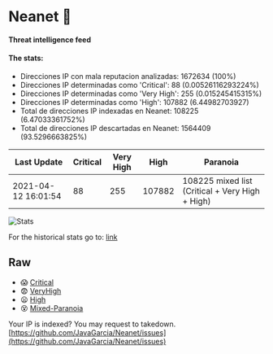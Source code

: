 # Neanet :hocho:
#### Threat intelligence feed
#### The stats:

- Direcciones IP con mala reputacion analizadas: 1672634 (100%)
- Direcciones IP determinadas como 'Critical':  88 (0.00526116293224%)
- Direcciones IP determinadas como 'Very High':  255 (0.015245415315%)
- Direcciones IP determinadas como 'High':  107882 (6.44982703927)
- Total de direcciones IP indexadas en Neanet:  108225 (6.47033361752%)
- Total de direcciones IP descartadas en Neanet:  1564409 (93.5296663825%)

| Last Update | Critical | Very High | High | Paranoia |
| --- | --- | --- | --- | --- |
| 2021-04-12 16:01:54 | 88 | 255 | 107882 | 108225 mixed list (Critical + Very High + High)|

![Stats](https://docs.google.com/spreadsheets/d/e/2PACX-1vSnaNMIXVabIpDJjufMlzH7poXnshF3mgd8Is1g9ytUEzVsP5my4Trn8f-xkoLLQ38xpL3HtmUexLo6/pubchart?oid=501124687&format=image)

For the historical stats go to: [link](/stats.csv)
## Raw
- :scream: [Critical](https://raw.githubusercontent.com/JavaGarcia/Neanet/master/blacklists/neanet_critical.txt)
- :fearful: [VeryHigh](https://raw.githubusercontent.com/JavaGarcia/Neanet/master/blacklists/neanet_veryHigh.txtt)
- :frowning: [High](https://raw.githubusercontent.com/JavaGarcia/Neanet/master/blacklists/neanet_high.txt)
- :dizzy_face: [Mixed-Paranoia](https://raw.githubusercontent.com/JavaGarcia/Neanet/master/blacklists/neanet_all.txt)


Your IP is indexed? You may request to takedown. [https://github.com/JavaGarcia/Neanet/issues](https://github.com/JavaGarcia/Neanet/issues)






































































































































































































































































































































































































































































































































































































































































































































































































































































































































































































































































































































































































































































































































































































































































































































































































































































































































































































































































































































































































































































































































































































































































































































































































































































































































































































































































































































































































































































































































































































































































































































































































































































































































































































































































































































































































































































































































































































































































































































































































































































































































































































































































































































































































































































































































































































































































































































































































































































































































































































































































































































































































































































































































































































































































































































































































































































































































































